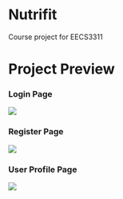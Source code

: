 # Nutrifit
Course project for EECS3311

# Project Preview
### Login Page
<img src="/images/login_page.png" /> 

### Register Page
<img src="/images/register_page.png" /> 

### User Profile Page
<img src="/images/user_profile_page.png" /> 
